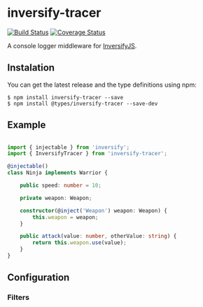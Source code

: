 # inversify-tracer

[![Build Status](https://travis-ci.org/TiagoMestre/inversify-tracer.svg?branch=dev)](https://travis-ci.org/TiagoMestre/inversify-tracer)
[![Coverage Status](https://coveralls.io/repos/github/TiagoMestre/inversify-tracer/badge.svg?branch=dev)](https://coveralls.io/github/TiagoMestre/inversify-tracer?branch=dev)

A console logger middleware for [InversifyJS](https://github.com/inversify/InversifyJS).


## Instalation

You can get the latest release and the type definitions using npm:

```
$ npm install inversify-tracer --save
$ npm install @types/inversify-tracer --save-dev
```

## Example
```ts

import { injectable } from 'inversify';
import { InversifyTracer } from 'inversify-tracer';

@injectable()
class Ninja implements Warrior {

    public speed: number = 10;

    private weapon: Weapon;

    constructor(@inject('Weapon') weapon: Weapon) {
        this.weapon = weapon;
    }

    public attack(value: number, otherValue: string) {
        return this.weapon.use(value);
    }
}

```

## Configuration



### Filters